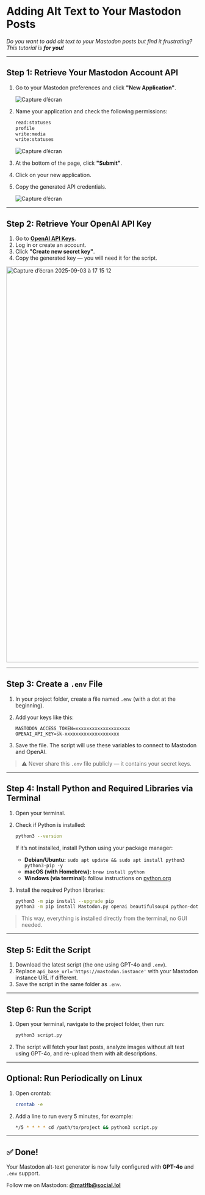 # Adding Alt Text to Your Mastodon Posts
*Do you want to add alt text to your Mastodon posts but find it frustrating? This tutorial is **for you!***

---

## Step 1: Retrieve Your Mastodon Account API

1. Go to your Mastodon preferences and click **"New Application"**.  

    ![Capture d’écran](https://github.com/user-attachments/assets/5a1bf3b2-d564-4439-895c-8e1b38d1554b)

2. Name your application and check the following permissions:  
    ```bash
    read:statuses
    profile
    write:media
    write:statuses
    ```

    ![Capture d’écran](https://github.com/user-attachments/assets/9eb8f438-7d4b-4536-a89f-457f6303fc0f)

3. At the bottom of the page, click **"Submit"**.
4. Click on your new application.
5. Copy the generated API credentials.

    ![Capture d’écran](https://github.com/user-attachments/assets/f900836f-fb54-4786-b83b-2af24e73e378)

---

## Step 2: Retrieve Your OpenAI API Key

1. Go to [**OpenAI API Keys**](https://platform.openai.com/account/api-keys).
2. Log in or create an account.
3. Click **"Create new secret key"**.
4. Copy the generated key — you will need it for the script.

<img width="1361" height="1034" alt="Capture d’écran 2025-09-03 à 17 15 12" src="https://github.com/user-attachments/assets/95157119-1a6b-45bd-8d30-b1ce97102dab" />

---

## Step 3: Create a `.env` File

1. In your project folder, create a file named `.env` (with a dot at the beginning).  
2. Add your keys like this:

    ```env
    MASTODON_ACCESS_TOKEN=xxxxxxxxxxxxxxxxxxxx
    OPENAI_API_KEY=sk-xxxxxxxxxxxxxxxxxxxx
    ```

3. Save the file. The script will use these variables to connect to Mastodon and OpenAI.

> ⚠️ Never share this `.env` file publicly — it contains your secret keys.

---

## Step 4: Install Python and Required Libraries via Terminal

1. Open your terminal.

2. Check if Python is installed:
    ```bash
    python3 --version
    ```
    If it’s not installed, install Python using your package manager:
    - **Debian/Ubuntu:** `sudo apt update && sudo apt install python3 python3-pip -y`
    - **macOS (with Homebrew):** `brew install python`
    - **Windows (via terminal):** follow instructions on [python.org](https://www.python.org/downloads/)

3. Install the required Python libraries:
    ```bash
    python3 -m pip install --upgrade pip
    python3 -m pip install Mastodon.py openai beautifulsoup4 python-dotenv
    ```

> This way, everything is installed directly from the terminal, no GUI needed.

---

## Step 5: Edit the Script

1. Download the latest script (the one using GPT-4o and `.env`).
2. Replace `api_base_url='https://mastodon.instance'` with your Mastodon instance URL if different.
3. Save the script in the same folder as `.env`.

---

## Step 6: Run the Script

1. Open your terminal, navigate to the project folder, then run:

    ```bash
    python3 script.py
    ```

2. The script will fetch your last posts, analyze images without alt text using GPT-4o, and re-upload them with alt descriptions.

---

## Optional: Run Periodically on Linux

1. Open crontab:  
    ```bash
    crontab -e
    ```

2. Add a line to run every 5 minutes, for example:  
    ```bash
    */5 * * * * cd /path/to/project && python3 script.py
    ```

---

## ✅ Done!

Your Mastodon alt-text generator is now fully configured with **GPT-4o** and `.env` support.

Follow me on Mastodon: [**@matlfb@social.lol**](https://social.lol/@matlfb)
